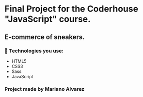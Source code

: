 # Final Project for the Coderhouse "JavaScript" course.
## E-commerce of sneakers.
### 🧠 Technologies you use:
- HTML5
- CSS3
- Sass
- JavaScript


### Project made by Mariano Alvarez